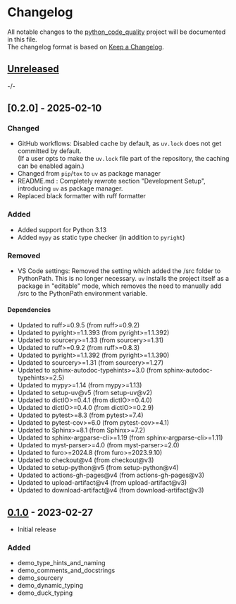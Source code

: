 # Changelog

All notable changes to the [python_code_quality] project will be documented in this file.<br>
The changelog format is based on [Keep a Changelog](https://keepachangelog.com/en/1.0.0/).

## [Unreleased]

-/-

## [0.2.0] - 2025-02-10

### Changed
* GitHub workflows: Disabled cache by default, as `uv.lock` does not get committed by default. <br>
(If a user opts to make the `uv.lock` file part of the repository, the caching can be enabled again.)
* Changed from `pip`/`tox` to `uv` as package manager
* README.md : Completely rewrote section "Development Setup", introducing `uv` as package manager.
* Replaced black formatter with ruff formatter

### Added
* Added support for Python 3.13
* Added `mypy` as static type checker (in addition to `pyright`)

### Removed
* VS Code settings: Removed the setting which added the /src folder to PythonPath. This is no longer necessary. `uv` installs the project itself as a package in "editable" mode, which removes the need to manually add /src to the PythonPath environment variable.

#### Dependencies
* Updated to ruff>=0.9.5  (from ruff>=0.9.2)
* Updated to pyright>=1.1.393  (from pyright>=1.1.392)
* Updated to sourcery>=1.33  (from sourcery>=1.31)
* Updated to ruff>=0.9.2  (from ruff>=0.8.3)
* Updated to pyright>=1.1.392  (from pyright>=1.1.390)
* Updated to sourcery>=1.31  (from sourcery>=1.27)
* Updated to sphinx-autodoc-typehints>=3.0  (from sphinx-autodoc-typehints>=2.5)
* Updated to mypy>=1.14  (from mypy>=1.13)
* Updated to setup-uv@v5  (from setup-uv@v2)
* Updated to dictIO>=0.4.1  (from dictIO>=0.4.0)
* Updated to dictIO>=0.4.0  (from dictIO>=0.2.9)
* Updated to pytest>=8.3  (from pytest>=7.4)
* Updated to pytest-cov>=6.0  (from pytest-cov>=4.1)
* Updated to Sphinx>=8.1  (from Sphinx>=7.2)
* Updated to sphinx-argparse-cli>=1.19  (from sphinx-argparse-cli>=1.11)
* Updated to myst-parser>=4.0  (from myst-parser>=2.0)
* Updated to furo>=2024.8  (from furo>=2023.9.10)
* Updated to checkout@v4  (from checkout@v3)
* Updated to setup-python@v5  (from setup-python@v4)
* Updated to actions-gh-pages@v4  (from actions-gh-pages@v3)
* Updated to upload-artifact@v4  (from upload-artifact@v3)
* Updated to download-artifact@v4  (from download-artifact@v3)

## [0.1.0] - 2023-02-27

* Initial release

### Added

* demo_type_hints_and_naming
* demo_comments_and_docstrings
* demo_sourcery
* demo_dynamic_typing
* demo_duck_typing



<!-- Markdown link & img dfn's -->
[unreleased]: https://github.com/ClaasRostock/python_code_quality/compare/v0.1.0...HEAD
[0.1.0]: https://github.com/ClaasRostock/python_code_quality/releases/tag/v0.1.0
[python_code_quality]: https://github.com/ClaasRostock/python_code_quality
